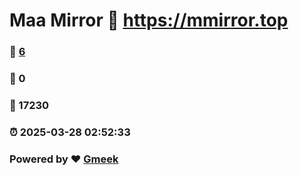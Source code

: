 # Maa Mirror :link: https://mmirror.top 
### :page_facing_up: [6](https://mmirror.top/tag.html) 
### :speech_balloon: 0 
### :hibiscus: 17230 
### :alarm_clock: 2025-03-28 02:52:33 
### Powered by :heart: [Gmeek](https://github.com/Meekdai/Gmeek)

